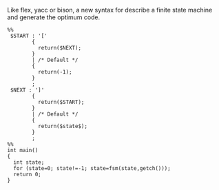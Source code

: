 Like flex, yacc or bison, a new syntax for describe a finite state machine and generate the optimum code.

```
%%
 $START : '['
        {
          return($NEXT);
        }
        | /* Default */
        {
          return(-1);
        }
        ;
 $NEXT : ']'
        {
          return($START);
        }
        | /* Default */
        {
          return($state$);
        }
        ;
%%
int main()
{
  int state;
  for (state=0; state!=-1; state=fsm(state,getch()));
  return 0;
}
```